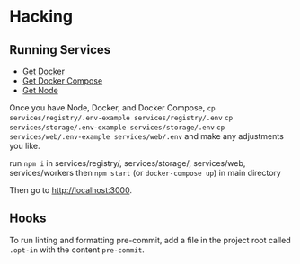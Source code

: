 # Hacking

## Running Services

* [Get Docker](https://docs.docker.com/install/)
* [Get Docker Compose](https://docs.docker.com/compose/install/)
* [Get Node](https://nodejs.org/en/download/)

Once you have Node, Docker, and Docker Compose,
`cp services/registry/.env-example services/registry/.env`
`cp services/storage/.env-example services/storage/.env`
`cp services/web/.env-example services/web/.env`
and make any adjustments you like.

run `npm i` in services/registry/, services/storage/, services/web, services/workers
then `npm start` (or `docker-compose up`) in main directory

Then go to <http://localhost:3000>.

## Hooks

To run linting and formatting pre-commit, add a file in the project root called
`.opt-in` with the content `pre-commit`.
